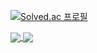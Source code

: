 [![Solved.ac
프로필](http://mazassumnida.wtf/api/v2/generate_badge?boj=byj9402)](https://solved.ac/byj9402)

<!-- Github stats-->
<a href = "https://github.com/byj9402/github-readme-stats">
  <img align = "center" src = "https://github-readme-stats.vercel.app/api?username=byj9402&show_icons=true&theme=dark" />
</a>

<!-- Github Top Langs-->
<a href = "https://github.com/byj9402/github-readme-stats">
  <img align = "center" src = "https://github-readme-stats.vercel.app/api/top-langs/?username=byj9402" />
</a>
